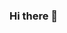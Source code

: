 ### Hi there 👋

<!--
**Satyamc-01/Satyamc-01** is a ✨ _special_ ✨ repository because its `README.md` (this file) appears on your GitHub profile.

Here are some ideas to get you started:

- 🔭 I’m currently working on GITHUB
- 🌱 I’m currently learning Javascript
- 👯 I’m working as a Intern in Weboccult

-->
